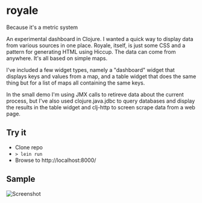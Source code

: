 # royale

Because it's a metric system

An experimental dashboard in Clojure. I wanted a quick way to display
data from various sources in one place. Royale, itself, is just some
CSS and a pattern for generating HTML using Hiccup. The data can come
from anywhere. It's all based on simple maps.

I've included a few widget types, namely a "dashboard" widget that
displays keys and values from a map, and a table widget that does the
same thing but for a list of maps all containing the same keys.

In the small demo I'm using JMX calls to retireve data about the
current process, but I've also used clojure.java.jdbc to query
databases and display the results in the table widget and clj-http to
screen scrape data from a web page.


## Try it
* Clone repo
* `> lein run`
* Browse to http://localhost:8000/

## Sample
<img src="https://github.com/downloads/adamhoward/royale/royale-screenshot.png" alt="Screenshot" title="Screenshot" />
